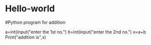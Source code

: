 # Hello-world
#Python program for addition

a=int(input("enter the 1st no.") 
b=int(input("enter the 2nd no.") 
x=a+b
Print("addition is",x)

 
